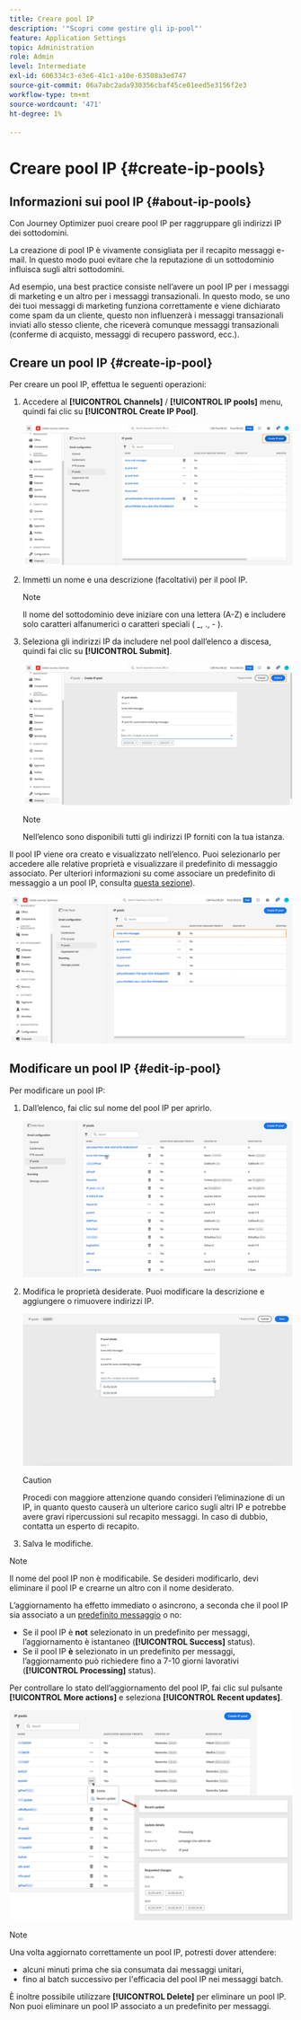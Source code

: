 ```yaml
---
title: Creare pool IP
description: '"Scopri come gestire gli ip-pool"'
feature: Application Settings
topic: Administration
role: Admin
level: Intermediate
exl-id: 606334c3-e3e6-41c1-a10e-63508a3ed747
source-git-commit: 06a7abc2ada930356cbaf45ce01eed5e3156f2e3
workflow-type: tm+mt
source-wordcount: '471'
ht-degree: 1%

---
```


# Creare pool IP {#create-ip-pools}

## Informazioni sui pool IP {#about-ip-pools}

Con Journey Optimizer puoi creare pool IP per raggruppare gli indirizzi IP dei sottodomini.

La creazione di pool IP è vivamente consigliata per il recapito messaggi e-mail. In questo modo puoi evitare che la reputazione di un sottodominio influisca sugli altri sottodomini.

Ad esempio, una best practice consiste nell’avere un pool IP per i messaggi di marketing e un altro per i messaggi transazionali. In questo modo, se uno dei tuoi messaggi di marketing funziona correttamente e viene dichiarato come spam da un cliente, questo non influenzerà i messaggi transazionali inviati allo stesso cliente, che riceverà comunque messaggi transazionali (conferme di acquisto, messaggi di recupero password, ecc.).

## Creare un pool IP {#create-ip-pool}

Per creare un pool IP, effettua le seguenti operazioni:

1. Accedere al **[!UICONTROL Channels]** / **[!UICONTROL IP pools]** menu, quindi fai clic su **[!UICONTROL Create IP Pool]**.

   ![](../assets/ip-pool-create.png)

1. Immetti un nome e una descrizione (facoltativi) per il pool IP.

   >[!NOTE]
   >
   >Il nome del sottodominio deve iniziare con una lettera (A-Z) e includere solo caratteri alfanumerici o caratteri speciali ( _, ., - ).

1. Seleziona gli indirizzi IP da includere nel pool dall’elenco a discesa, quindi fai clic su **[!UICONTROL Submit]**.

   ![](../assets/ip-pool-config.png)

   >[!NOTE]
   >
   >Nell’elenco sono disponibili tutti gli indirizzi IP forniti con la tua istanza.

Il pool IP viene ora creato e visualizzato nell’elenco. Puoi selezionarlo per accedere alle relative proprietà e visualizzare il predefinito di messaggio associato. Per ulteriori informazioni su come associare un predefinito di messaggio a un pool IP, consulta [questa sezione](message-presets.md)).

![](../assets/ip-pool-created.png)

## Modificare un pool IP {#edit-ip-pool}

Per modificare un pool IP:

1. Dall’elenco, fai clic sul nome del pool IP per aprirlo.

   ![](../assets/ip-pool-list.png)

1. Modifica le proprietà desiderate. Puoi modificare la descrizione e aggiungere o rimuovere indirizzi IP.

   ![](../assets/ip-pool-edit.png)

   >[!CAUTION]
   >
   >Procedi con maggiore attenzione quando consideri l’eliminazione di un IP, in quanto questo causerà un ulteriore carico sugli altri IP e potrebbe avere gravi ripercussioni sul recapito messaggi. In caso di dubbio, contatta un esperto di recapito.

1. Salva le modifiche.

>[!NOTE]
>
>Il nome del pool IP non è modificabile. Se desideri modificarlo, devi eliminare il pool IP e crearne un altro con il nome desiderato.

L’aggiornamento ha effetto immediato o asincrono, a seconda che il pool IP sia associato a un [predefinito messaggio](message-presets.md) o no:

* Se il pool IP è **not** selezionato in un predefinito per messaggi, l’aggiornamento è istantaneo (**[!UICONTROL Success]** status).
* Se il pool IP **è** selezionato in un predefinito per messaggi, l’aggiornamento può richiedere fino a 7-10 giorni lavorativi (**[!UICONTROL Processing]** status).

Per controllare lo stato dell’aggiornamento del pool IP, fai clic sul pulsante **[!UICONTROL More actions]** e seleziona **[!UICONTROL Recent updates]**.

![](../assets/ip-pool-recent-update.png)

>[!NOTE]
>
>Una volta aggiornato correttamente un pool IP, potresti dover attendere:
>* alcuni minuti prima che sia consumata dai messaggi unitari,
>* fino al batch successivo per l&#39;efficacia del pool IP nei messaggi batch.


È inoltre possibile utilizzare **[!UICONTROL Delete]** per eliminare un pool IP. Non puoi eliminare un pool IP associato a un predefinito per messaggi.

